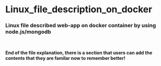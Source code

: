 # Linux_file_description_on_docker
<h3>Linux file described web-app on docker container by using node.js/mongodb</h3><br>

<b>End of the file explanation, there is a section that users can add the contents that they are familar now to remember better!</b><br>


